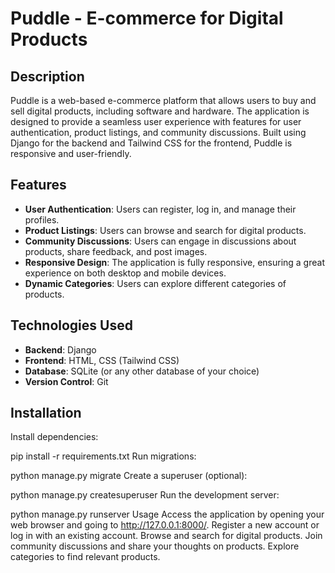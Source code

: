 # Puddle - E-commerce for Digital Products

## Description

Puddle is a web-based e-commerce platform that allows users to buy and sell digital products, including software and hardware. The application is designed to provide a seamless user experience with features for user authentication, product listings, and community discussions. Built using Django for the backend and Tailwind CSS for the frontend, Puddle is responsive and user-friendly.

## Features

- **User Authentication**: Users can register, log in, and manage their profiles.
- **Product Listings**: Users can browse and search for digital products.
- **Community Discussions**: Users can engage in discussions about products, share feedback, and post images.
- **Responsive Design**: The application is fully responsive, ensuring a great experience on both desktop and mobile devices.
- **Dynamic Categories**: Users can explore different categories of products.

## Technologies Used

- **Backend**: Django
- **Frontend**: HTML, CSS (Tailwind CSS)
- **Database**: SQLite (or any other database of your choice)
- **Version Control**: Git

## Installation

Install dependencies:

pip install -r requirements.txt
Run migrations:


python manage.py migrate
Create a superuser (optional):

python manage.py createsuperuser
Run the development server:


python manage.py runserver
Usage
Access the application by opening your web browser and going to http://127.0.0.1:8000/.
Register a new account or log in with an existing account.
Browse and search for digital products.
Join community discussions and share your thoughts on products.
Explore categories to find relevant products.
